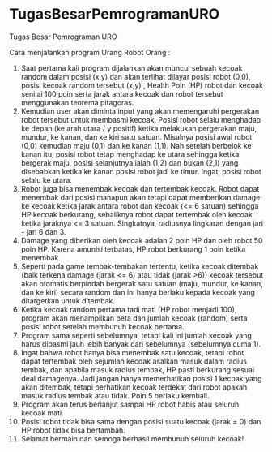 # TugasBesarPemrogramanURO
Tugas Besar Pemrograman URO

Cara menjalankan program Urang Robot Orang : 
1. Saat pertama kali program dijalankan akan muncul sebuah kecoak random dalam posisi (x,y) dan akan terlihat dilayar posisi robot (0,0), posisi kecoak random tersebut (x,y) ,
   Health Poin (HP) robot dan kecoak senilai 100 poin serta jarak antara kecoak dan robot tersebut menggunakan teorema pitagoras.
2. Kemudian user akan diminta input yang akan memengaruhi pergerakan robot tersebut untuk membasmi kecoak. Posisi robot selalu menghadap ke depan (ke arah utara / y positif)
   ketika melakukan pergerakan maju, mundur, ke kanan, dan ke kiri satu satuan. Misalnya posisi awal robot (0,0) kemudian maju (0,1) dan ke kanan (1,1). Nah setelah berbelok ke kanan itu,
   posisi robot tetap menghadap ke utara sehingga ketika bergerak maju, posisi selanjutnya ialah (1,2) dan bukan (2,1) yang disebabkan ketika ke kanan posisi robot jadi ke timur.
   Ingat, posisi robot selalu ke utara.
3. Robot juga bisa menembak kecoak dan tertembak kecoak. Robot dapat menembak dari posisi manapun akan tetapi dapat memberikan damage ke kecoak ketika jarak antara robot dan kecoak
   (<= 6 satuan) sehingga HP kecoak berkurang, sebaliknya robot dapat tertembak oleh kecoak ketika jaraknya <= 3 satuan. Singkatnya, radiusnya lingkaran dengan jari - jari 6 dan 3.
4. Damage yang diberikan oleh kecoak adalah 2 poin HP dan oleh robot 50 poin HP. Karena amunisi terbatas, HP robot berkurang 1 poin ketika menembak.
5. Seperti pada game tembak-tembakan tertentu, ketika kecoak ditembak (baik terkena damage (jarak <= 6) atau tidak (jarak >6)) kecoak tersebut akan otomatis berpindah 
   bergerak satu satuan (maju, mundur, ke kanan, dan ke kiri) secara random dan ini hanya berlaku kepada kecoak yang ditargetkan untuk ditembak.
6. Ketika kecoak random pertama tadi mati (HP robot menjadi 100), program akan menampilkan peta dan jumlah kecoak (random) serta posisi robot setelah membunuh kecoak pertama. 
7. Program sama seperti sebelumnya, tetapi kali ini jumlah kecoak yang harus dibasmi jauh lebih banyak dari sebelumnya (sebelumnya cuma 1).
8. Ingat bahwa robot hanya bisa menembak satu kecoak, tetapi robot dapat tertembak oleh sejumlah kecoak asalkan masuk dalam radius tembak, dan apabila masuk radius tembak, 
   HP pasti berkurang sesuai deal damagenya. Jadi jangan hanya memerhatikan posisi 1 kecoak yang akan ditembak, tetapi perhatikan kecoak terdekat dari robot apakah masuk radius tembak atau
   tidak. Poin 5 berlaku kembali.
9. Program akan terus berlanjut sampai HP robot habis atau seluruh kecoak mati.
10. Posisi robot tidak bisa sama dengan posisi suatu kecoak (jarak = 0) dan HP robot tidak bisa bertambah.
11. Selamat bermain dan semoga berhasil membunuh seluruh kecoak!
